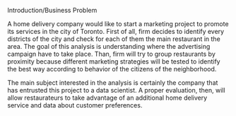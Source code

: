 Introduction/Business Problem

A home delivery company would like to start a marketing project to promote its services in the city of Toronto. First of all, firm decides to identify every districts of the city and check for each of them the main restaurant in the area. The goal of this analysis is understanding where the advertising campaign have to take place. Than,  firm will try to group restaurants by proximity because different marketing strategies will be tested to identify the best way according to behavior of the citizens of the neighborhood.

The main subject interested in the analysis is certainly the company that has entrusted this project to a data scientist. A proper evaluation, then, will allow restaurateurs to take advantage of an additional home delivery service and data about customer preferences.

